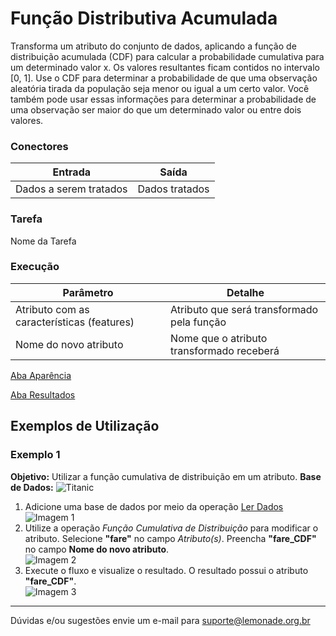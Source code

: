 # Função Distributiva Acumulada

Transforma um atributo do conjunto de dados, aplicando a função de distribuição acumulada (CDF) para calcular a probabilidade cumulativa para um determinado valor x. Os valores resultantes ficam contidos no intervalo [0, 1]. Use o CDF para determinar a probabilidade de que uma observação aleatória tirada da população seja menor ou igual a um certo valor. Você também pode usar essas informações para determinar a probabilidade de uma observação ser maior do que um determinado valor ou entre dois valores.

### Conectores
| Entrada | Saída |
| --- | --- |
| Dados a serem tratados | Dados tratados |

### Tarefa
Nome da Tarefa

### Execução
|Parâmetro | Detalhe |
|--- | --- |
|Atributo com as características (features) | Atributo que será transformado pela função|
| Nome do novo atributo | Nome que o atributo transformado receberá |

[Aba Aparência][1]

[Aba Resultados][2]
 
## Exemplos de Utilização
### Exemplo 1
**Objetivo:** Utilizar a função cumulativa de distribuição em um atributo.
**Base de Dados:** ![Titanic][3]

1. Adicione uma base de dados por meio da operação [Ler Dados][4]\
![Imagem 1](/img/spark/estatistica/funcao_distributiva_acumulada/image1.png)
2. Utilize a operação *Função Cumulativa de Distribuição* para modificar o atributo. Selecione __"fare"__ no campo *Atributo(s)*. Preencha __"fare_CDF"__ no campo **Nome do novo atributo**.\
![Imagem 2](/img/spark/estatistica/funcao_distributiva_acumulada/image2.png)
3. Execute o fluxo e visualize o resultado. O resultado possui o atributo __"fare_CDF"__.\
![Imagem 3](/img/spark/estatistica/funcao_distributiva_acumulada/image3.png)
-----

Dúvidas e/ou sugestões envie um e-mail para suporte@lemonade.org.br

[Link na propria pagina]: #link-vem-pra-ca
[1]: /pt-br/spark/documentacao-geral/aba-aparencia.html
[2]: /pt-br/spark/documentacao-geral/aba-resultados.html
[3]: /pt-br/spark/base-de-dados/#titanic
[4]: /pt-br/spark/entrada-e-saida/ler-dados.html
